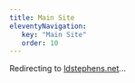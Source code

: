```yaml
---
title: Main Site
eleventyNavigation:
   key: "Main Site"
   order: 10
---
```


<script>
window.location.href = "https://ldstephens.net";
</script>

<p>Redirecting to <a href="https://ldstephens.net">ldstephens.net</a>...</p>
